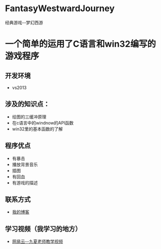 # FantasyWestwardJourney
经典游戏--梦幻西游
# 一个简单的运用了C语言和win32编写的游戏程序
## 开发环境
* vs2013
## 涉及的知识点：
* 绘图的三缓冲原理
* 在c语言中的windnow的API函数
* win32里的基本函数的了解
## 程序优点
* 有暴击
* 播放背景音乐
* 插图
* 有回血
* 有游戏的描述
## 联系方式
* [我的博客](http://al2o3.cc)
## 学习视频（我学习的地方）
* [网易云--九夏老师教学视频](https://study.163.com/course/courseLearn.htm?courseId=1005428010#/learn/video?lessonId=1052613188&courseId=1005428010)
